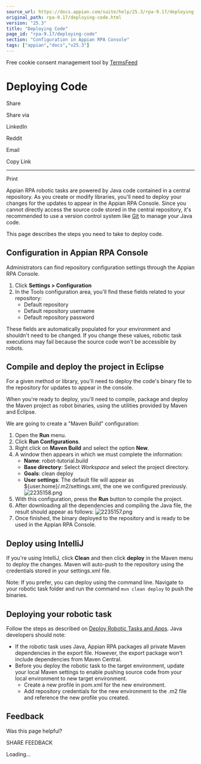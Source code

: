 ```yaml
---
source_url: https://docs.appian.com/suite/help/25.3/rpa-9.17/deploying-code.html
original_path: rpa-9.17/deploying-code.html
version: "25.3"
title: "Deploying Code"
page_id: "rpa-9.17/deploying-code"
section: "Configuration in Appian RPA Console"
tags: ["appian","docs","v25.3"]
---
```



Free cookie consent management tool by [TermsFeed](https://www.termsfeed.com/)

# Deploying Code

Share

Share via

LinkedIn

Reddit

Email

Copy Link

* * *

Print

Appian RPA robotic tasks are powered by Java code contained in a central repository. As you create or modify libraries, you'll need to deploy your changes for the updates to appear in the Appian RPA Console. Since you cannot directly access the source code stored in the central repository, it's recommended to use a version control system like [Git](https://www.git-scm.com/) to manage your Java code.

This page describes the steps you need to take to deploy code.

## Configuration in Appian RPA Console

Administrators can find repository configuration settings through the Appian RPA Console.

1.  Click **Settings > Configuration**
2.  In the Tools configuration area, you'll find these fields related to your repository:
    -   Default repository
    -   Default repository username
    -   Default repository password

These fields are automatically populated for your environment and shouldn't need to be changed. If you change these values, robotic task executions may fail because the source code won't be accessible by robots.

## Compile and deploy the project in Eclipse

For a given method or library, you'll need to deploy the code's binary file to the repository for updates to appear in the console.

When you're ready to deploy, you'll need to compile, package and deploy the Maven project as robot binaries, using the utilities provided by Maven and Eclipse.

We are going to create a "Maven Build" configuration:

1.  Open the **Run** menu.
2.  Click **Run Configurations**.
3.  Right click on **Maven Build** and select the option **New**.
4.  A window then appears in which we must complete the information:
    -   **Name**: robot-tutorial.build
    -   **Base directory**: Select _Workspace_ and select the project directory.
    -   **Goals**: clean deploy
    -   **User settings**: The default file will appear as ${user.home}/.m2/settings.xml, the one we configured previously. ![2235158.png](images/2235158.png)
5.  With this configuration, press the **Run** button to compile the project.
6.  After downloading all the dependencies and compiling the Java file, the result should appear as follows: ![2235157.png](images/2235157.png)
7.  Once finished, the binary deployed to the repository and is ready to be used in the Appian RPA Console.

## Deploy using IntelliJ

If you're using IntelliJ, click **Clean** and then click **deploy** in the Maven menu to deploy the changes. Maven will auto-push to the repository using the credentials stored in your settings.xml file.

Note: If you prefer, you can deploy using the command line. Navigate to your robotic task folder and run the command `mvn clean deploy` to push the binaries.

## Deploying your robotic task

Follow the steps as described on [Deploy Robotic Tasks and Apps](deploying-apps-rps.html). Java developers should note:

-   If the robotic task uses Java, Appian RPA packages all private Maven dependencies in the export file. However, the export package won't include dependencies from Maven Central.
-   Before you deploy the robotic task to the target environment, update your local Maven settings to enable pushing source code from your local environment to new target environment.
    -   Create a new profile in pom.xml for the new environment.
    -   Add repository credentials for the new environment to the .m2 file and reference the new profile you created.

## Feedback

Was this page helpful?

SHARE FEEDBACK

Loading...